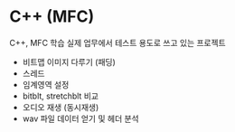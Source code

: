 # C++ (MFC)
C++, MFC 학습
실제 업무에서 테스트 용도로 쓰고 있는 프로젝트

- 비트맵 이미지 다루기 (패딩)
- 스레드
- 임계영역 설정
- bitblt, stretchblt 비교
- 오디오 재생 (동시재생)
- wav 파일 데이터 얻기 및 헤더 분석
